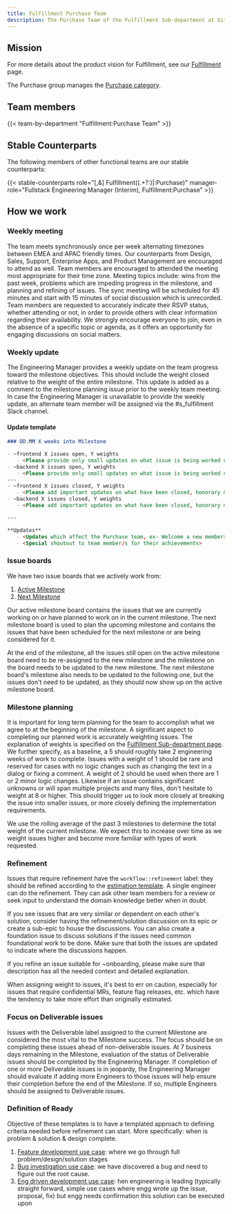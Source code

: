 ```yaml
---
title: Fulfillment Purchase Team
description: The Purchase Team of the Fulfillment Sub-department at GitLab
---
```


## Mission

For more details about the product vision for Fulfillment, see our [Fulfillment](/direction/fulfillment/) page.

The Purchase group manages the [Purchase category](/handbook/product/categories/#purchase-group).

## Team members

{{< team-by-department "Fulfillment:Purchase Team" >}}

## Stable Counterparts

The following members of other functional teams are our stable counterparts:

{{< stable-counterparts role="[,&] Fulfillment((.+?:)|:Purchase)" manager-role="Fullstack Engineering Manager (Interim), Fulfillment:Purchase" >}}

## How we work

### Weekly meeting
The team meets synchronously once per week alternating timezones between EMEA and APAC friendly times. Our counterparts from Design, Sales, Support, Enterprise Apps, and Product Management are encouraged to attend as well. Team members are encouraged to attended the meeting most appropriate for their time zone. Meeting topics include: wins from the past week, problems which are impeding progress in the milestone, and planning and refining of issues. The sync meeting will be scheduled for 45 minutes and start with 15 minutes of social discussion which is unrecorded. Team members are requested to accurately indicate their RSVP status, whether attending or not, in order to provide others with clear information regarding their availability. We strongly encourage everyone to join, even in the absence of a specific topic or agenda, as it offers an opportunity for engaging discussions on social matters.

### Weekly update
The Engineering Manager provides a weekly update on the team progress toward the milestone objectives. This should include the weight closed relative to the weight of the entire milestone. This update is added as a comment to the milestone planning issue prior to the weekly team meeting. In case the Engineering Manager is unavailable to provide the weekly update, an alternate team member will be assigned via the #s_fulfillment Slack channel.

#### Update template

```markdown
### DD.MM X weeks into Milestone

- ~frontend X issues open, Y weights
   - <Please provide only small updates on what issue is being worked on, the addition of any unplanned issues, etc>
- ~backend X issues open, Y weights
   - <Please provide only small updates on what issue is being worked on, the addition of any unplanned issues, etc>
---
- ~frontend X issues closed, Y weights
   - <Please add important updates on what have been closed, honorary mention>
- ~backend X issues closed, Y weights
   - <Please add important updates on what have been closed, honorary mention>

---

**Updates**
   - <Updates which affect the Purchase team, ex- Welcome a new member>
   - <Special shoutout to team member/s for their achievements>
```

### Issue boards

We have two issue boards that we actively work from:

1. [Active Milestone](https://gitlab.com/groups/gitlab-org/-/boards/5019876)
1. [Next Milestone](https://gitlab.com/groups/gitlab-org/-/boards/5078830)

Our active milestone board contains the issues that we are currently working on or have planned to work on in the current milestone. The next milestone board is used to plan the upcoming milestone and contains the issues that have been scheduled for the next milestone or are being considered for it.

At the end of the milestone, all the issues still open on the active milestone board need to be re-assigned to the new milestone and the milestone on the board needs to be updated to the new milestone. The next milestone board's milestone also needs to be updated to the following one, but the issues don't need to be updated, as they should now show up on the active milestone board.

### Milestone planning

It is important for long term planning for the team to accomplish what we agree to at the beginning of the milestone. A significant aspect to completing our planned work is accurately weighting issues. The explanation of weights is specified on the [Fulfillment Sub-department page](https://about.gitlab.com/handbook/engineering/development/fulfillment/#estimation). We further specify, as a baseline, a 5 should roughly take 2 engineering weeks of work to complete. Issues with a weight of 1 should be rare and reserved for cases with no logic changes such as changing the text in a dialog or fixing a comment. A weight of 2 should be used when there are 1 or 2 minor logic changes. Likewise if an issue contains significant unknowns or will span multiple projects and many files, don't hesitate to weight at 8 or higher. This should trigger us to look more closely at breaking the issue into smaller issues, or more closely defining the implementation requirements.

We use the rolling average of the past 3 milestones to determine the total weight of the current milestone. We expect this to increase over time as we weight issues higher and become more familiar with types of work requested.

### Refinement

Issues that require refinement have the `workflow::refinement` label: they should be refined according to the [estimation template](https://about.gitlab.com/handbook/engineering/development/fulfillment/#estimation-template). A single engineer can do the refinement. They can ask other team members for a review or seek input to understand the domain knowledge better when in doubt.

If you see issues that are very similar or dependent on each other's solution, consider having the refinement/solution discussion on its epic or create a sub-epic to house the discussions. You can also create a foundation issue to discuss solutions if the issues need common foundational work to be done. Make sure that both the issues are updated to indicate where the discussions happen.

If you refine an issue suitable for ~onboarding, please make sure that description has all the needed context and detailed explanation.

When assigning weight to issues, it's best to err on caution, especially for issues that require confidential MRs, feature flag releases, etc. which have the tendency to take more effort than originally estimated.

### Focus on Deliverable issues

Issues with the Deliverable label assigned to the current Milestone are considered the most vital to the Milestone success. The focus should be on completing these issues ahead of non-deliverable issues. At 7 business days remaining in the Milestone, evaluation of the status of Deliverable issues should be completed by the Engineering Manager. If completion of one or more Deliverable issues is in jeopardy, the Engineering Manager should evaluate if adding more Engineers to those issues will help ensure their completion before the end of the Milestone. If so, multiple Engineers should be assigned to Deliverable issues.

### Definition of Ready

Objective of these templates is to have a templated approach to defining criteria needed before refinement can start. More specifically: when is problem & solution & design complete.

1. [Feature development use case](https://gitlab.com/gitlab-org/gitlab/-/issues/386055): where we go through full problem/design/solution stages
1. [Bug investigation use case](https://gitlab.com/gitlab-org/fulfillment-meta/-/issues/985): we have discovered a bug and need to figure out the root cause.
1. [Eng driven development use case](https://gitlab.com/gitlab-org/gitlab/-/issues/386056): hen engineering is leading (typically straight forward, simple use cases where engg wrote up the issue, proposal, fix) but engg needs confirmation this solution can be executed upon
